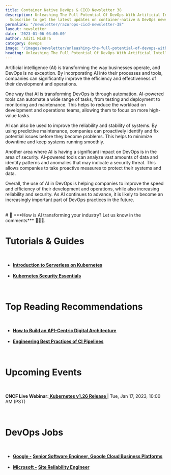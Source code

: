 ```yaml
---
title: Container Native DevOps & CICD Newsletter 38
description: Unleashing The Full Potential Of DevOps With Artificial Intelligence.
  Subscribe to get the latest updates on container-native & DevOps news here.
permalink: "/newsletter/razorops-cicd-newsletter-38"
layout: newsletter
date: '2023-01-06 03:00:00'
author: Aditi Mishra
category: devops
image: "/images/newsletter/unleashing-the-full-potential-of-devops-with-artificial-intelligence.png"
heading: Unleashing The Full Potential Of DevOps With Artificial Intelligence
---
```


Artificial intelligence (AI) is transforming the way businesses operate, and DevOps is no exception. By incorporating AI into their processes and tools, companies can significantly improve the efficiency and effectiveness of their development and operations.


One way that AI is transforming DevOps is through automation. AI-powered tools can automate a wide range of tasks, from testing and deployment to monitoring and maintenance. This helps to reduce the workload on development and operations teams, allowing them to focus on more high-value tasks.


AI can also be used to improve the reliability and stability of systems. By using predictive maintenance, companies can proactively identify and fix potential issues before they become problems. This helps to minimize downtime and keep systems running smoothly.


Another area where AI is having a significant impact on DevOps is in the area of security. AI-powered tools can analyze vast amounts of data and identify patterns and anomalies that may indicate a security threat. This allows companies to take proactive measures to protect their systems and data.


Overall, the use of AI in DevOps is helping companies to improve the speed and efficiency of their development and operations, while also increasing reliability and security. As AI continues to advance, it is likely to become an increasingly important part of DevOps practices in the future.

<br>
# 🙋  ***How is AI transforming your industry? Let us know in the comments*** 💬💬💬.

<br>

# Tutorials & Guides

<br>
<ul>
<li>
<a href="https://www.cncf.io/certification/training/#serverless" target="_blank"><b>Introduction to Serverless on Kubernetes</b></a>
	</li>
<br>
<li>
<a href="https://www.cncf.io/certification/training/#security" target="_blank"><b>Kubernetes Security Essentials</b></a>
	</li>
</ul>

<br>

# Top Reading Recommendations

<br>
<ul>
<li>
<a href="https://thenewstack.io/how-to-build-an-api-centric-digital-architecture/" target="_blank"><b>How to Build an API-Centric Digital Architecture</b></a>
	</li>
<br>
<li>
<a href="https://thenewstack.io/engineering-best-practices-of-ci-pipelines/" target="_blank"><b>Engineering Best Practices of CI Pipelines</b></a>
	</li>
	</ul>

<br>


# Upcoming Events
<br>
<p>
	<b>CNCF Live Webinar:</b><a href="https://community.cncf.io/events/details/cncf-cncf-online-programs-presents-cncf-live-webinar-kubernetes-v126-release/" target="_blank"><b> Kubernetes v1.26 Release </b></a> | Tue, Jan 17, 2023, 10:00 AM (PST)
</p>
<br>
	

# DevOps Jobs
<br>

<ul>
<li>
<a href="https://www.linkedin.com/company/google/?lipi=urn%3Ali%3Apage%3Ad_flagship3_pulse_read%3B%2B2htE6u4QFqZEdziVkYjQA%3D%3D" target="_blank"><b>Google -</b></a>  <a href="https://www.linkedin.com/jobs/search/?currentJobId=3404464566&f_C=10667%2C1035%2C1441&geoId=102095887&keywords=devops%20engineer&location=California%2C%20United%20States&refresh=true&lipi=urn%3Ali%3Apage%3Ad_flagship3_pulse_read%3B%2B2htE6u4QFqZEdziVkYjQA%3D%3D" target="_blank"><b> Senior Software Engineer, Google Cloud Business Platforms</b></a> 
	</li>
<br>	
	<li>
<a href="https://www.linkedin.com/company/microsoft/?lipi=urn%3Ali%3Apage%3Ad_flagship3_pulse_read%3B%2B2htE6u4QFqZEdziVkYjQA%3D%3D" target="_blank"><b>Microsoft -</b></a>  <a href="https://www.linkedin.com/jobs/search/?currentJobId=3404873120&f_C=10667%2C1035%2C1441&geoId=102095887&keywords=devops%20engineer&location=California%2C%20United%20States&refresh=true&lipi=urn%3Ali%3Apage%3Ad_flagship3_pulse_read%3B%2B2htE6u4QFqZEdziVkYjQA%3D%3D" target="_blank"><b> Site Reliability Engineer</b></a> 
	</li>
	</ul>
